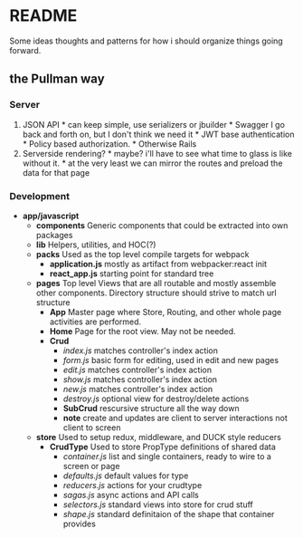 # README
Some ideas thoughts and patterns for how i should organize things
going forward.

## the Pullman way

### Server
  1. JSON API
    * can keep simple, use serializers or jbuilder
    * Swagger I go back and forth on, but I don't think we need it
    * JWT base authentication
    * Policy based authorization.
    * Otherwise Rails
  2. Serverside rendering?
    * maybe?  i'll have to see what time to glass is like without it.
    * at the very least we can mirror the routes and preload the data
      for that page
### Development
  * **app/javascript**
    * **components** Generic components that could be extracted into own
      packages
    * **lib** Helpers, utilities, and HOC(?)
    * **packs** Used as the top level compile targets for webpack
      * **application.js** mostly as artifact from webpacker:react init
      * **react_app.js** starting point for standard tree
    * **pages** Top level Views that are all routable and mostly
      assemble other components.  Directory structure should strive to
      match url structure
      * **App** Master page where Store, Routing, and other whole page
        activities are performed.
      * **Home** Page for the root view.  May not be needed.
      * **Crud**
        * *index.js* matches controller's index action
        * *form.js* basic form for editing, used in edit and new pages
        * *edit.js* matches controller's index action
        * *show.js* matches controller's index action
        * *new.js* matches controller's index action
        * *destroy.js* optional view for destroy/delete actions
        * **SubCrud** rescursive structure all the way down
        * **note** create and updates are client to server interactions
          not client to screen
    * **store** Used to setup redux, middleware, and DUCK style reducers
      * **CrudType** Used to store PropType definitions of shared data
        * *container.js* list and single containers, ready to wire to a screen or page
        * *defaults.js* default values for type
        * *reducers.js* actions for your crudtype
        * *sagas.js* async actions and API calls
        * *selectors.js* standard views into store for crud stuff
        * *shape.js* standard definitaion of the shape that container provides





